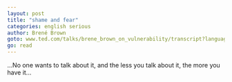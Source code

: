 ```yaml
---
layout: post
title: "shame and fear"
categories: english serious 
author: Brené Brown
goto: www.ted.com/talks/brene_brown_on_vulnerability/transcript?language=en#t-278869
go: read
---
```


...No one wants to talk about it, and the less you talk about it, the more you have it...
